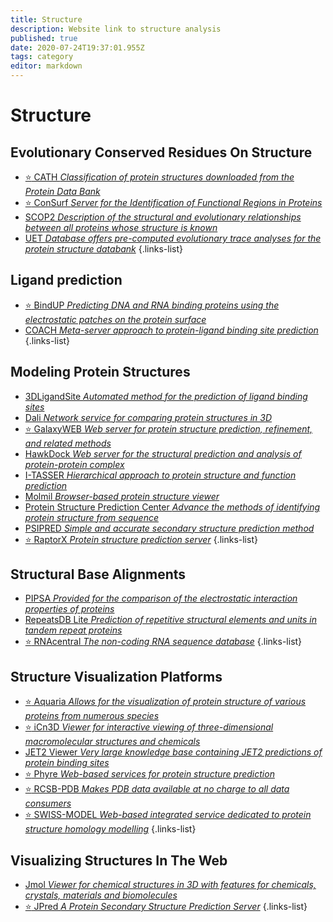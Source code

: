 ```yaml
---
title: Structure
description: Website link to structure analysis
published: true
date: 2020-07-24T19:37:01.955Z
tags: category
editor: markdown
---
```


# Structure

## Evolutionary Conserved Residues On Structure

- [:star: CATH *Classification of protein structures downloaded from the Protein Data Bank*](https://vdclab-wiki.herokuapp.com/en/databases/data-integration/CATH)
- [:star: ConSurf *Server for the Identification of Functional Regions in Proteins*](https://vdclab-wiki.herokuapp.com/en/structure/evolutionary_conserved_residues/ConSurf)
- [SCOP2 *Description of the structural and evolutionary relationships between all proteins whose structure is known*](https://vdclab-wiki.herokuapp.com/en/databases/data-integration/SCOP2)
- [UET *Database offers pre-computed evolutionary trace analyses for the protein structure databank*](https://vdclab-wiki.herokuapp.com/en/structure/evolutionary_conserved_residues/UET)
{.links-list}

## Ligand prediction

- [:star: BindUP *Predicting DNA and RNA binding proteins using the electrostatic patches on the protein surface*](https://vdclab-wiki.herokuapp.com/en/structure/ligand-prediction/BindUP)
- [COACH *Meta-server approach to protein-ligand binding site prediction*](https://vdclab-wiki.herokuapp.com/en/structure/ligand-prediction/COACH)
{.links-list}

## Modeling Protein Structures

- [3DLigandSite *Automated method for the prediction of ligand binding sites*](https://vdclab-wiki.herokuapp.com/en/structure/modeling-protein-structures/3DLigandSite)
- [Dali *Network service for comparing protein structures in 3D*](https://vdclab-wiki.herokuapp.com/en/structure/modeling-protein-structures/Dali)
- [:star: GalaxyWEB *Web server for protein structure prediction, refinement, and related methods*](https://vdclab-wiki.herokuapp.com/en/structure/modeling-protein-structures/GalaxyWEB)
- [HawkDock *Web server for the structural prediction and analysis of protein-protein complex*](https://vdclab-wiki.herokuapp.com/en/structure/modeling-protein-structures/HawkDock)
- [I-TASSER *Hierarchical approach to protein structure and function prediction*](https://vdclab-wiki.herokuapp.com/en/structure/modeling-protein-structures/I-TASSER)
- [Molmil *Browser-based protein structure viewer*](https://vdclab-wiki.herokuapp.com/en/structure/modeling-protein-structures/Molmil)
- [Protein Structure Prediction Center *Advance the methods of identifying protein structure from sequence*](https://vdclab-wiki.herokuapp.com/en/structure/modeling-protein-structures/Prediction-Center)
- [PSIPRED *Simple and accurate secondary structure prediction method*](https://vdclab-wiki.herokuapp.com/en/structure/modeling-protein-structures/PSIPRED)
- [:star: RaptorX *Protein structure prediction server*](https://vdclab-wiki.herokuapp.com/en/structure/modeling-protein-structures/RaptorX)
{.links-list}

## Structural Base Alignments

- [PIPSA *Provided for the comparison of the electrostatic interaction properties of proteins*](https://vdclab-wiki.herokuapp.com/en/structure/structural_base_alignments/PIPSA)
- [RepeatsDB Lite *Prediction of repetitive structural elements and units in tandem repeat proteins*](https://vdclab-wiki.herokuapp.com/en/structure/structural_base_alignments/RepeatsDB-Lite)
- [:star: RNAcentral *The non-coding RNA sequence database*](https://vdclab-wiki.herokuapp.com/structure/structural_base_alignments/RNAcentral)
{.links-list}

## Structure Visualization Platforms 

- [:star: Aquaria *Allows for the visualization of protein structure of various proteins from numerous species*](https://vdclab-wiki.herokuapp.com/en/structure/visualization-platforms/Aquaria)
- [:star: iCn3D *Viewer for interactive viewing of three-dimensional macromolecular structures and chemicals*](https://vdclab-wiki.herokuapp.com/en/structure/visualization-platforms/iCn3D)
- [JET2 Viewer *Very large knowledge base containing JET2 predictions of protein binding sites*](https://vdclab-wiki.herokuapp.com/en/structure/visualization-platforms/JET2-Viewer)
- [:star: Phyre *Web-based services for protein structure prediction*](https://vdclab-wiki.herokuapp.com/en/structure/visualization-platforms/Phyre)
- [:star: RCSB-PDB *Makes PDB data available at no charge to all data consumers*](https://vdclab-wiki.herokuapp.com/en/structure/visualization-platforms/RCSB-PDB)
- [:star: SWISS-MODEL *Web-based integrated service dedicated to protein structure homology modelling*](https://vdclab-wiki.herokuapp.com/en/structure/visualization-platforms/SWISS-MODEL)
{.links-list}

## Visualizing Structures In The Web

- [Jmol *Viewer for chemical structures in 3D with features for chemicals, crystals, materials and biomolecules*](https://vdclab-wiki.herokuapp.com/en/visualization/visualization-platforms/Jmol)
- [:star: JPred *A Protein Secondary Structure Prediction Server*](https://vdclab-wiki.herokuapp.com/en/visualization/visualization-platforms/JPred)
{.links-list}